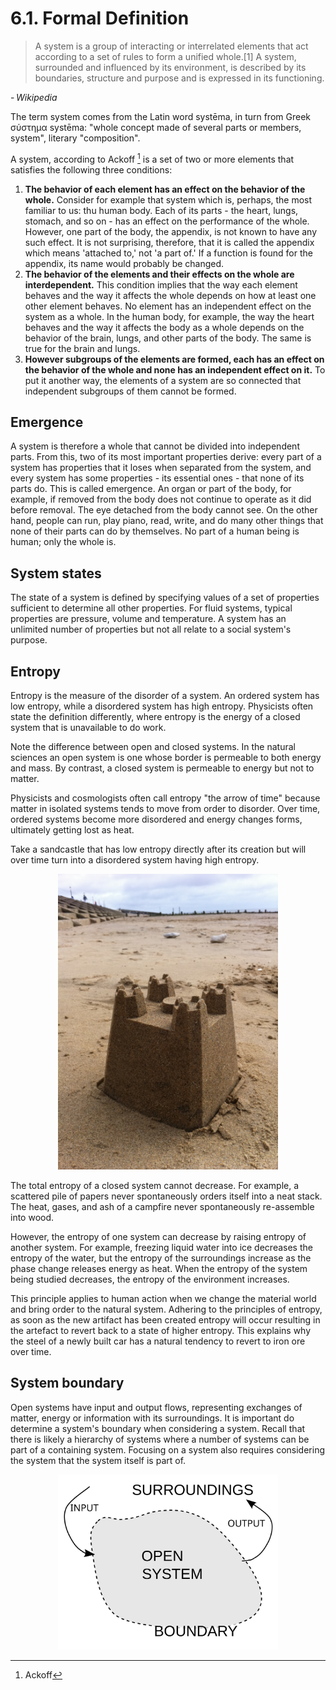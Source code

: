 # 6.1. Formal Definition

> A system is a group of interacting or interrelated elements that act according to a set of rules to form a unified whole.[1] A system, surrounded and influenced by its environment, is described by its boundaries, structure and purpose and is expressed in its functioning. 

- <cite>Wikipedia<cite>

The term system comes from the Latin word systēma, in turn from Greek σύστημα systēma: "whole concept made of several parts or members, system", literary "composition". 

A system, according to Ackoff [^1] is a set of two or more elements that satisfies the following three conditions:

1. **The behavior of each element has an effect on the behavior of the whole.** Consider for example that system which is, perhaps, the most familiar to us: thu human body. Each of its parts - the heart, lungs, stomach, and so on - has an effect on the performance of the whole. However, one part of the body, the appendix, is not known to have any such effect. It is not surprising, therefore, that it is called the appendix which means 'attached to,' not 'a part of.' If a function is found for the appendix, its name would probably be changed.
2. **The behavior of the elements and their effects on the whole are interdependent.** This condition implies that the way each element behaves and the way it affects the whole depends on how at least one other element behaves. No element has an independent effect on the system as a whole. In the human body, for example, the way the heart behaves and the way it affects the body as a whole depends on the behavior of the brain, lungs, and other parts of the body. The same is true for the brain and lungs.
3. **However subgroups of the elements are formed, each has an effect on the behavior of the whole and none has an independent effect on it.** To put it another way, the elements of a system are so connected that independent subgroups of them cannot be formed.

## Emergence

A system is therefore a whole that cannot be divided into independent parts. From this, two of its most important properties derive: every part of a system has properties that it loses when separated from the system, and every system has some properties - its essential ones - that none of its parts do. This is called emergence. An organ or part of the body, for example, if removed from the body does not continue to operate as it did before removal. The eye detached from the body cannot see. On the other hand, people can run, play piano, read, write, and do many other things that none of their parts can do by themselves. No part of a human being is human; only the whole is.

## System states

The state of a system is defined by specifying values of a set of properties sufficient to determine all other properties. For fluid systems, typical properties are pressure, volume and temperature. A system has an unlimited number of properties but not all relate to a social system's purpose.

## Entropy

Entropy is the measure of the disorder of a system. An ordered system has low entropy, while a disordered system has high entropy. Physicists often state the definition differently, where entropy is the energy of a closed system that is unavailable to do work.

Note the difference between open and closed systems. In the natural sciences an open system is one whose border is permeable to both energy and mass. By contrast, a closed system is permeable to energy but not to matter.

Physicists and cosmologists often call entropy "the arrow of time" because matter in isolated systems tends to move from order to disorder. Over time, ordered systems become more disordered and energy changes forms, ultimately getting lost as heat.

Take a sandcastle that has low entropy directly after its creation but will over time turn into a disordered system having high entropy. 

<div style="text-align: center;">
  <img src="./images/Sandcastle1.jpg" alt="Chapter 4" width="70%">
</div>

The total entropy of a closed system cannot decrease. For example, a scattered pile of papers never spontaneously orders itself into a neat stack. The heat, gases, and ash of a campfire never spontaneously re-assemble into wood.

However, the entropy of one system can decrease by raising entropy of another system. For example, freezing liquid water into ice decreases the entropy of the water, but the entropy of the surroundings increase as the phase change releases energy as heat. When the entropy of the system being studied decreases, the entropy of the environment increases.

This principle applies to human action when we change the material world and bring order to the natural system. Adhering to the principles of entropy, as soon as the new artifact has been created entropy will occur resulting in the artefact to revert back to a state of higher entropy. This explains why the steel of a newly built car has a natural tendency to revert to iron ore over time.

## System boundary

Open systems have input and output flows, representing exchanges of matter, energy or information with its surroundings. It is important do determine a system's boundary when considering a system. Recall that there is likely a hierarchy of systems where a number of systems can be part of a containing system. Focusing on a system also requires considering the system that the system itself is part of.

<div style="text-align: center;">
  <img src="./images/OpenSystemRepresentation.svg" alt="Chapter 4" width="70%">
</div>

[^1]: Ackoff
